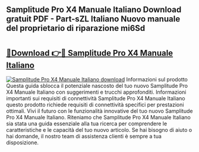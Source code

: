 ## Samplitude Pro X4 Manuale Italiano Download gratuit PDF - Part-sZL Italiano Nuovo manuale del proprietario di riparazione mi6Sd

# <h2><a href="http://dfczlyy.blite.top/?on=Samplitude+Pro+X4+Manuale+Italiano">🔗Download 👉🔴 Samplitude Pro X4 Manuale Italiano</a></h2>

[![Samplitude Pro X4 Manuale Italiano download](https://i.imgur.com/lujVjoI.png)](http://dfczlyy.blite.top/?on=Samplitude+Pro+X4+Manuale+Italiano)
Informazioni sul prodotto Questa guida sblocca il potenziale nascosto del tuo nuovo Samplitude Pro X4 Manuale Italiano con suggerimenti e trucchi approfonditi. Informazioni importanti sui requisiti di connettività Samplitude Pro X4 Manuale Italiano questo prodotto richiede requisiti di connettività specifici per prestazioni ottimali. Vivi il futuro con le funzionalità innovative del tuo nuovo Samplitude Pro X4 Manuale Italiano. Riteniamo che Samplitude Pro X4 Manuale Italiano sia stata una guida essenziale alla tua ricerca per comprendere le caratteristiche e le capacità del tuo nuovo articolo. Se hai bisogno di aiuto o hai domande, il nostro team di assistenza clienti è sempre a tua disposizione.
